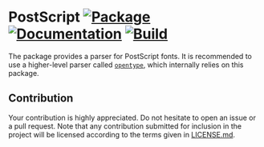 # PostScript [![Package][package-img]][package-url] [![Documentation][documentation-img]][documentation-url] [![Build][build-img]][build-url]

The package provides a parser for PostScript fonts. It is recommended to use a
higher-level parser called [`opentype`][opentype], which internally relies on
this package.

## Contribution

Your contribution is highly appreciated. Do not hesitate to open an issue or a
pull request. Note that any contribution submitted for inclusion in the project
will be licensed according to the terms given in [LICENSE.md](LICENSE.md).

[opentype]: https://github.com/bodoni/opentype

[build-img]: https://travis-ci.org/bodoni/postscript.svg?branch=master
[build-url]: https://travis-ci.org/bodoni/postscript
[documentation-img]: https://docs.rs/postscript/badge.svg
[documentation-url]: https://docs.rs/postscript
[package-img]: https://img.shields.io/crates/v/postscript.svg
[package-url]: https://crates.io/crates/postscript
